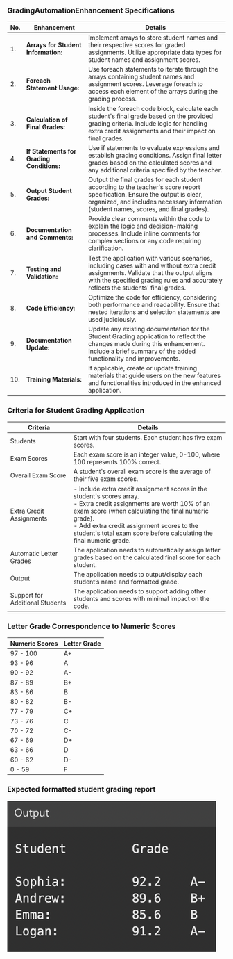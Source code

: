 ### GradingAutomationEnhancement Specifications

| No. | Enhancement | Details |
| --- | ----------- | ------- |
| 1. | **Arrays for Student Information:** | Implement arrays to store student names and their respective scores for graded assignments. Utilize appropriate data types for student names and assignment scores. |
| 2. | **Foreach Statement Usage:** | Use foreach statements to iterate through the arrays containing student names and assignment scores. Leverage foreach to access each element of the arrays during the grading process. |
| 3. | **Calculation of Final Grades:** | Inside the foreach code block, calculate each student's final grade based on the provided grading criteria. Include logic for handling extra credit assignments and their impact on final grades. |
| 4. | **If Statements for Grading Conditions:** | Use if statements to evaluate expressions and establish grading conditions. Assign final letter grades based on the calculated scores and any additional criteria specified by the teacher. |
| 5. | **Output Student Grades:** | Output the final grades for each student according to the teacher's score report specification. Ensure the output is clear, organized, and includes necessary information (student names, scores, and final grades). |
| 6. | **Documentation and Comments:** | Provide clear comments within the code to explain the logic and decision-making processes. Include inline comments for complex sections or any code requiring clarification. |
| 7. | **Testing and Validation:** | Test the application with various scenarios, including cases with and without extra credit assignments. Validate that the output aligns with the specified grading rules and accurately reflects the students' final grades. |
| 8. | **Code Efficiency:** | Optimize the code for efficiency, considering both performance and readability. Ensure that nested iterations and selection statements are used judiciously. |
| 9. | **Documentation Update:** | Update any existing documentation for the Student Grading application to reflect the changes made during this enhancement. Include a brief summary of the added functionality and improvements. |
| 10. | **Training Materials:** | If applicable, create or update training materials that guide users on the new features and functionalities introduced in the enhanced application. |

### Criteria for Student Grading Application

| Criteria | Details |
| -------- | ------- |
| Students | Start with four students. Each student has five exam scores. |
| Exam Scores | Each exam score is an integer value, 0-100, where 100 represents 100% correct. |
| Overall Exam Score | A student's overall exam score is the average of their five exam scores. |
| Extra Credit Assignments | - Include extra credit assignment scores in the student's scores array.<br>- Extra credit assignments are worth 10% of an exam score (when calculating the final numeric grade).<br>- Add extra credit assignment scores to the student's total exam score before calculating the final numeric grade. |
| Automatic Letter Grades | The application needs to automatically assign letter grades based on the calculated final score for each student. |
| Output | The application needs to output/display each student’s name and formatted grade. |
| Support for Additional Students | The application needs to support adding other students and scores with minimal impact on the code. |

### Letter Grade Correspondence to Numeric Scores

| Numeric Scores | Letter Grade |
| -------------- | ------------ |
| 97 - 100       | A+           |
| 93 - 96        | A            |
| 90 - 92        | A-           |
| 87 - 89        | B+           |
| 83 - 86        | B            |
| 80 - 82        | B-           |
| 77 - 79        | C+           |
| 73 - 76        | C            |
| 70 - 72        | C-           |
| 67 - 69        | D+           |
| 63 - 66        | D            |
| 60 - 62        | D-           |
| 0 - 59         | F            |



### Expected formatted student grading report

![Expected formatted student grading report](./image/ExpectedResult.PNG)
